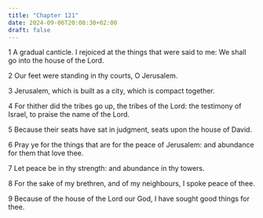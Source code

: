 ```yaml
---
title: "Chapter 121"
date: 2024-09-06T20:00:30+02:00
draft: false
---
```



1 A gradual canticle. I rejoiced at the things that were said to me: We shall go into the house of the Lord.

2 Our feet were standing in thy courts, O Jerusalem.

3 Jerusalem, which is built as a city, which is compact together.

4 For thither did the tribes go up, the tribes of the Lord: the testimony of Israel, to praise the name of the Lord.

5 Because their seats have sat in judgment, seats upon the house of David.

6 Pray ye for the things that are for the peace of Jerusalem: and abundance for them that love thee.

7 Let peace be in thy strength: and abundance in thy towers.

8 For the sake of my brethren, and of my neighbours, I spoke peace of thee.

9 Because of the house of the Lord our God, I have sought good things for thee.

